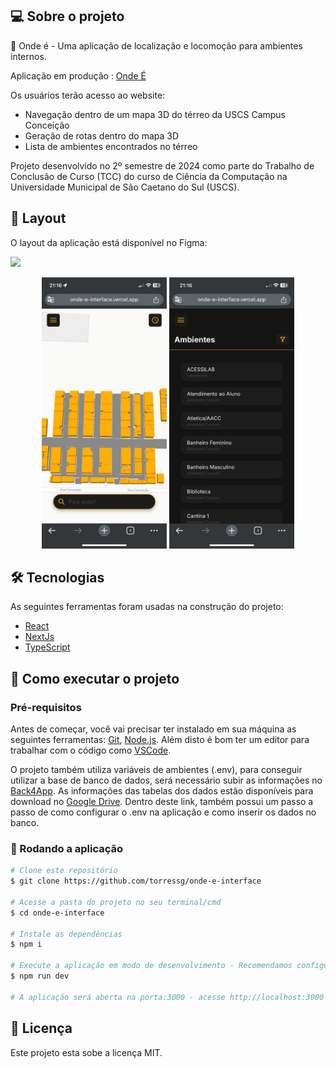 ## 💻 Sobre o projeto

🔎 Onde é - Uma aplicação de localização e locomoção para ambientes internos.

Aplicação em produção : [Onde É][prd]

Os usuários terão acesso ao website: 
- Navegação dentro de um mapa 3D do térreo da USCS Campus Conceição
- Geração de rotas dentro do mapa 3D
- Lista de ambientes encontrados no térreo

Projeto desenvolvido no 2º semestre de 2024 como parte do Trabalho de Conclusão de Curso (TCC) do curso de Ciência da Computação na Universidade Municipal de São Caetano do Sul (USCS).

## 🎨 Layout

O layout da aplicação está disponível no Figma:

<a href="https://www.figma.com/design/nir8gyMAED39S0mPGQTLLY/Onde%C3%89?node-id=0-1&t=7aLrdIN1HRZLLCVz-1">
  <img src="https://img.shields.io/badge/Acessar%20Layout%20-Figma-%2304D361">
</a>

<p align="center">
  <img alt="PaginaInicial" title="#PaginaInicial" src="./assets/pagina-inical.jpg" width="200px">

  <img alt="ListaDeAmbientes" title="#ListaAmbientes" src="./assets/lista-ambientes.jpg" width="200px">
</p>

## 🛠 Tecnologias

As seguintes ferramentas foram usadas na construção do projeto:

- [React][reactjs]
- [NextJs][NextJs]
- [TypeScript][typescript]


## 🚀 Como executar o projeto

### Pré-requisitos

Antes de começar, você vai precisar ter instalado em sua máquina as seguintes ferramentas:
[Git][git], [Node.js][nodejs]. 
Além disto é bom ter um editor para trabalhar com o código como [VSCode][vscode].

O projeto também utiliza variáveis de ambientes (.env), para conseguir utilizar a base de banco de dados, será necessário subir as informações no [Back4App][back4app]. As informações das tabelas dos dados estão disponíveis para download no [Google Drive][gdrive]. Dentro deste link, também possui um passo a passo de como configurar o .env na aplicação e como inserir os dados no banco.

### 🧭 Rodando a aplicação

```bash
# Clone este repositório
$ git clone https://github.com/torressg/onde-e-interface

# Acesse a pasta do projeto no seu terminal/cmd
$ cd onde-e-interface

# Instale as dependências
$ npm i

# Execute a aplicação em modo de desenvolvimento - Recomendamos configurar o .env antes de rodar a aplicação
$ npm run dev

# A aplicação será aberta na porta:3000 - acesse http://localhost:3000
```


## 📝 Licença

Este projeto esta sobe a licença MIT.

[NextJs]: https://nextjs.org/
[nodejs]: https://nodejs.org/en
[vscode]: https://code.visualstudio.com/
[typescript]: https://www.typescriptlang.org/
[reactjs]: https://reactjs.org
[license]: https://opensource.org/licenses/MIT
[back4app]: https://www.back4app.com/
[git]: https://git-scm.com
[gdrive]: https://drive.google.com/drive/folders/1kQaJXp2ytjZYAL31rDRF3U_2frqtNjTX?usp=sharing
[prd]: https://onde-e-interface.vercel.app
